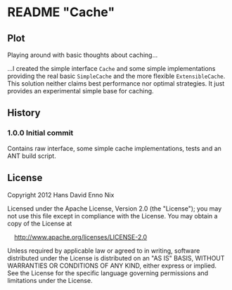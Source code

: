 # README "Cache"

## Plot
Playing around with basic thoughts about caching...

...I created the simple interface 
`Cache` and some simple implementations providing the real basic `SimpleCache` 
and the more flexible `ExtensibleCache`. This solution neither claims best
performance nor optimal strategies. It just provides an experimental simple 
base for caching. 


## History

### 1.0.0 Initial commit
Contains raw interface, some simple cache implementations, tests and an ANT 
build script.


## License
Copyright 2012 Hans David Enno Nix

Licensed under the Apache License, Version 2.0 (the "License"); 
you may not use this file except in compliance with the License. 
You may obtain a copy of the License at 

&nbsp;&nbsp;&nbsp;&nbsp;<http://www.apache.org/licenses/LICENSE-2.0>

Unless required by applicable law or agreed to in writing, software 
distributed under the License is distributed on an "AS IS" BASIS, 
WITHOUT WARRANTIES OR CONDITIONS OF ANY KIND, either express or implied. 
See the License for the specific language governing permissions and 
limitations under the License. 
  